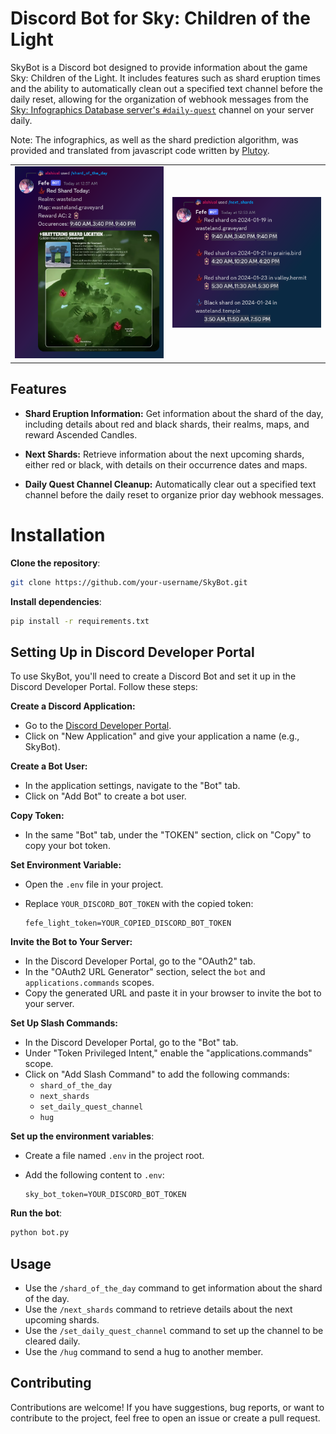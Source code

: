 # Discord Bot for Sky: Children of the Light

SkyBot is a Discord bot designed to provide information about the game Sky: Children of the Light. It includes features such as shard eruption times and the ability to automatically clean out a specified text channel before the daily reset, allowing for the organization of webhook messages from the [Sky: Infographics Database server's `#daily-quest`](https://discord.com/channels/736912435654688868/801778605486374943) channel on your server daily.

Note: The infographics, as well as the shard prediction algorithm, was provided and translated from javascript code written by [Plutoy](https://github.com/PlutoyDev/sky-shards).

<html>
<body>
    <table style="width: 100%;" cellspacing="0" cellpadding="0">
        <tr>
            <td style="width: 50%;">
                <img src="https://github.com/alshival/the-kingdom-of-sky-server-bot/blob/main/public/demo1.png">
            </td>
            <td style="width: 50%;">
                <img src="https://github.com/alshival/the-kingdom-of-sky-server-bot/blob/main/public/demo2.png">
            </td>
        </tr>
    </table>
</body>
</html>

## Features

- **Shard Eruption Information:** Get information about the shard of the day, including details about red and black shards, their realms, maps, and reward Ascended Candles.

- **Next Shards:** Retrieve information about the next upcoming shards, either red or black, with details on their occurrence dates and maps.

- **Daily Quest Channel Cleanup:** Automatically clear out a specified text channel before the daily reset to organize prior day webhook messages.

# Installation

**Clone the repository**:

   ```bash
   git clone https://github.com/your-username/SkyBot.git
   ```

**Install dependencies**:

   ```bash
   pip install -r requirements.txt
   ```

## Setting Up in Discord Developer Portal

To use SkyBot, you'll need to create a Discord Bot and set it up in the Discord Developer Portal. Follow these steps:

**Create a Discord Application:**

   - Go to the [Discord Developer Portal](https://discord.com/developers/applications).
   - Click on "New Application" and give your application a name (e.g., SkyBot).

**Create a Bot User:**

   - In the application settings, navigate to the "Bot" tab.
   - Click on "Add Bot" to create a bot user.

**Copy Token:**

   - In the same "Bot" tab, under the "TOKEN" section, click on "Copy" to copy your bot token.

**Set Environment Variable:**

   - Open the `.env` file in your project.
   - Replace `YOUR_DISCORD_BOT_TOKEN` with the copied token:

     ```env
     fefe_light_token=YOUR_COPIED_DISCORD_BOT_TOKEN
     ```

**Invite the Bot to Your Server:**

   - In the Discord Developer Portal, go to the "OAuth2" tab.
   - In the "OAuth2 URL Generator" section, select the `bot` and `applications.commands` scopes.
   - Copy the generated URL and paste it in your browser to invite the bot to your server.

**Set Up Slash Commands:**

   - In the Discord Developer Portal, go to the "Bot" tab.
   - Under "Token Privileged Intent," enable the "applications.commands" scope.
   - Click on "Add Slash Command" to add the following commands:
     - `shard_of_the_day`
     - `next_shards`
     - `set_daily_quest_channel`
     - `hug`

**Set up the environment variables**:

   - Create a file named `.env` in the project root.
   - Add the following content to `.env`:

     ```env
     sky_bot_token=YOUR_DISCORD_BOT_TOKEN
     ```

**Run the bot**:

   ```bash
   python bot.py
   ```

## Usage

- Use the `/shard_of_the_day` command to get information about the shard of the day.
- Use the `/next_shards` command to retrieve details about the next upcoming shards.
- Use the `/set_daily_quest_channel` command to set up the channel to be cleared daily.
- Use the `/hug` command to send a hug to another member.

## Contributing

Contributions are welcome! If you have suggestions, bug reports, or want to contribute to the project, feel free to open an issue or create a pull request.
